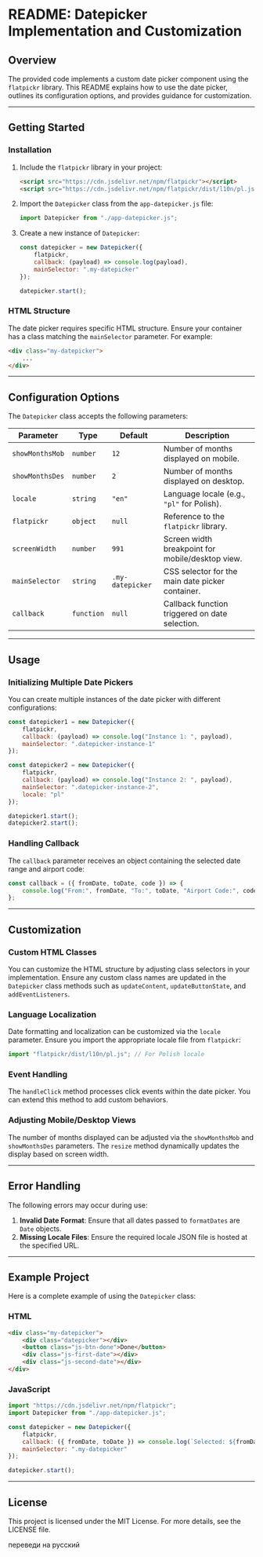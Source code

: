 # README: Datepicker Implementation and Customization

## Overview

The provided code implements a custom date picker component using the `flatpickr` library. This README explains how to use the date picker, outlines its configuration options, and provides guidance for customization.

---

## Getting Started

### Installation

1. Include the `flatpickr` library in your project:

   ```html
   <script src="https://cdn.jsdelivr.net/npm/flatpickr"></script>
   <script src="https://cdn.jsdelivr.net/npm/flatpickr/dist/l10n/pl.js"></script>
   ```

2. Import the `Datepicker` class from the `app-datepicker.js` file:

   ```javascript
   import Datepicker from "./app-datepicker.js";
   ```

3. Create a new instance of `Datepicker`:

   ```javascript
   const datepicker = new Datepicker({
       flatpickr,
       callback: (payload) => console.log(payload),
       mainSelector: ".my-datepicker"
   });

   datepicker.start();
   ```

### HTML Structure

The date picker requires specific HTML structure. Ensure your container has a class matching the `mainSelector` parameter. For example:

```html
<div class="my-datepicker">
    ...
</div>
```

---

## Configuration Options

The `Datepicker` class accepts the following parameters:

| Parameter       | Type       | Default          | Description                                      |
| --------------- | ---------- | ---------------- | ------------------------------------------------ |
| `showMonthsMob` | `number`   | `12`             | Number of months displayed on mobile.            |
| `showMonthsDes` | `number`   | `2`              | Number of months displayed on desktop.           |
| `locale`        | `string`   | `"en"`           | Language locale (e.g., `"pl"` for Polish).       |
| `flatpickr`     | `object`   | `null`           | Reference to the `flatpickr` library.            |
| `screenWidth`   | `number`   | `991`            | Screen width breakpoint for mobile/desktop view. |
| `mainSelector`  | `string`   | `.my-datepicker` | CSS selector for the main date picker container. |
| `callback`      | `function` | `null`           | Callback function triggered on date selection.   |

---

## Usage

### Initializing Multiple Date Pickers

You can create multiple instances of the date picker with different configurations:

```javascript
const datepicker1 = new Datepicker({
    flatpickr,
    callback: (payload) => console.log("Instance 1: ", payload),
    mainSelector: ".datepicker-instance-1"
});

const datepicker2 = new Datepicker({
    flatpickr,
    callback: (payload) => console.log("Instance 2: ", payload),
    mainSelector: ".datepicker-instance-2",
    locale: "pl"
});

datepicker1.start();
datepicker2.start();
```

### Handling Callback

The `callback` parameter receives an object containing the selected date range and airport code:

```javascript
const callback = ({ fromDate, toDate, code }) => {
    console.log("From:", fromDate, "To:", toDate, "Airport Code:", code);
};
```

---

## Customization

### Custom HTML Classes

You can customize the HTML structure by adjusting class selectors in your implementation. Ensure any custom class names are updated in the `Datepicker` class methods such as `updateContent`, `updateButtonState`, and `addEventListeners`.

### Language Localization

Date formatting and localization can be customized via the `locale` parameter. Ensure you import the appropriate locale file from `flatpickr`:

```javascript
import "flatpickr/dist/l10n/pl.js"; // For Polish locale
```

### Event Handling

The `handleClick` method processes click events within the date picker. You can extend this method to add custom behaviors.

### Adjusting Mobile/Desktop Views

The number of months displayed can be adjusted via the `showMonthsMob` and `showMonthsDes` parameters. The `resize` method dynamically updates the display based on screen width.

---

## Error Handling

The following errors may occur during use:

1. **Invalid Date Format**: Ensure that all dates passed to `formatDates` are `Date` objects.
2. **Missing Locale Files**: Ensure the required locale JSON file is hosted at the specified URL.

---

## Example Project

Here is a complete example of using the `Datepicker` class:

### HTML

```html
<div class="my-datepicker">
    <div class="datepicker"></div>
    <button class="js-btn-done">Done</button>
    <div class="js-first-date"></div>
    <div class="js-second-date"></div>
</div>
```

### JavaScript

```javascript
import "https://cdn.jsdelivr.net/npm/flatpickr";
import Datepicker from "./app-datepicker.js";

const datepicker = new Datepicker({
    flatpickr,
    callback: ({ fromDate, toDate }) => console.log(`Selected: ${fromDate} - ${toDate}`),
    mainSelector: ".my-datepicker"
});

datepicker.start();
```

---

## License

This project is licensed under the MIT License. For more details, see the LICENSE file.

переведи на русский 

